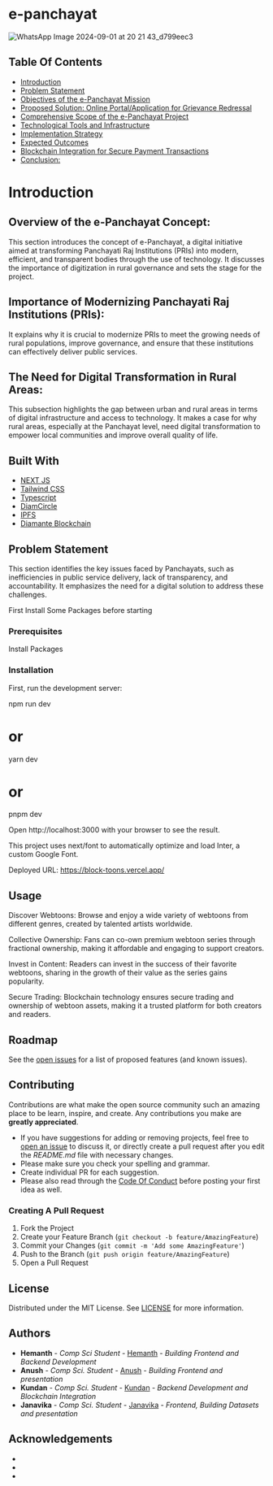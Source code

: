 # e-panchayat

![WhatsApp Image 2024-09-01 at 20 21 43_d799eec3](https://github.com/user-attachments/assets/c564e366-e1c6-4bb0-ae59-8513e93f2a27)




## Table Of Contents

* [Introduction](#Introduction)
* [Problem Statement](#Problem-Statement)
* [Objectives of the e-Panchayat Mission](#getting-started)
* [Proposed Solution: Online Portal/Application for Grievance Redressal](#usage)
* [Comprehensive Scope of the e-Panchayat Project](#roadmap)
* [Technological Tools and Infrastructure](#contributing)
* [Implementation Strategy](#license)
* [Expected Outcomes](#authors)
* [Blockchain Integration for Secure Payment Transactions](#acknowledgements)
* [Conclusion:](#)

# Introduction

## Overview of the e-Panchayat Concept:

This section introduces the concept of e-Panchayat, a digital initiative aimed at transforming Panchayati Raj Institutions (PRIs) into modern, efficient, and transparent bodies through the use of technology. It discusses the importance of digitization in rural governance and sets the stage for the project.

## Importance of Modernizing Panchayati Raj Institutions (PRIs):
It explains why it is crucial to modernize PRIs to meet the growing needs of rural populations, improve governance, and ensure that these institutions can effectively deliver public services.

 ## The Need for Digital Transformation in Rural Areas:
This subsection highlights the gap between urban and rural areas in terms of digital infrastructure and access to technology. It makes a case for why rural areas, especially at the Panchayat level, need digital transformation to empower local communities and improve overall quality of life.

## Built With

* [NEXT JS](https://nextjs.org/)
* [Tailwind CSS](https://tailwindcss.com/)
* [Typescript](https://www.typescriptlang.org/)
* [DiamCircle](https://diamcircle.com/)
* [IPFS](https://ipfs.io/)
* [Diamante Blockchain](https://diamanteblockchain.com/)

## Problem Statement

This section identifies the key issues faced by Panchayats, such as inefficiencies in public service delivery, lack of transparency, and accountability. It emphasizes the need for a digital solution to address these challenges.

First Install Some Packages before starting

### Prerequisites

Install Packages

### Installation

First, run the development server:

npm run dev
# or
yarn dev
# or
pnpm dev


Open http://localhost:3000 with your browser to see the result.

This project uses next/font to automatically optimize and load Inter, a custom Google Font.


Deployed URL:  https://block-toons.vercel.app/

## Usage

Discover Webtoons: Browse and enjoy a wide variety of webtoons from different genres, created by talented artists worldwide.

Collective Ownership: Fans can co-own premium webtoon series through fractional ownership, making it affordable and engaging to support creators.

Invest in Content: Readers can invest in the success of their favorite webtoons, sharing in the growth of their value as the series gains popularity.

Secure Trading: Blockchain technology ensures secure trading and ownership of webtoon assets, making it a trusted platform for both creators and readers.

## Roadmap

See the [open issues](https://github.com/HEMANTH123SR/blocktoons/issues) for a list of proposed features (and known issues).

## Contributing

Contributions are what make the open source community such an amazing place to be learn, inspire, and create. Any contributions you make are **greatly appreciated**.
* If you have suggestions for adding or removing projects, feel free to [open an issue](https://github.com/HEMANTH123SR/blocktoons/issues/new) to discuss it, or directly create a pull request after you edit the *README.md* file with necessary changes.
* Please make sure you check your spelling and grammar.
* Create individual PR for each suggestion.
* Please also read through the [Code Of Conduct](https://github.com/HEMANTH123SR/blocktoons/blob/main/CODE_OF_CONDUCT.md) before posting your first idea as well.

### Creating A Pull Request

1. Fork the Project
2. Create your Feature Branch (`git checkout -b feature/AmazingFeature`)
3. Commit your Changes (`git commit -m 'Add some AmazingFeature'`)
4. Push to the Branch (`git push origin feature/AmazingFeature`)
5. Open a Pull Request

## License

Distributed under the MIT License. See [LICENSE](https://github.com/HEMANTH123SR/blocktoons/blob/main/LICENSE.md) for more information.

## Authors

* **Hemanth** - *Comp Sci Student* - [Hemanth](https://github.com/HEMANTH123SR) - *Building Frontend and Backend Development*
* **Anush** - *Comp Sci. Student* - [Anush](https://github.com/Anush-Noob) - *Building Frontend and presentation*
* **Kundan** - *Comp Sci. Student* - [Kundan](https://github.com/Kundan730) - *Backend Development and Blockchain Integration*
* **Janavika** - *Comp Sci. Student* - [Janavika](https://github.com/Janavikas) - *Frontend, Building Datasets and presentation*

## Acknowledgements

* []()
* []()
* []()
